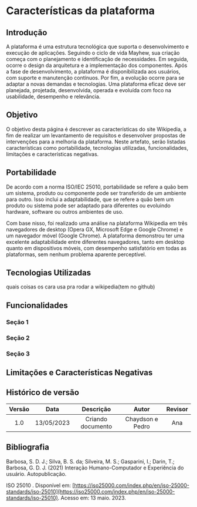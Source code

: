 # Características da plataforma

## Introdução

A plataforma é uma estrutura tecnológica que suporta o desenvolvimento e execução de aplicações. Seguindo o ciclo de vida Mayhew, sua criação começa com o planejamento e identificação de necessidades. Em seguida, ocorre o design da arquitetura e a implementação dos componentes. Após a fase de desenvolvimento, a plataforma é disponibilizada aos usuários, com suporte e manutenção contínuos. Por fim, a evolução ocorre para se adaptar a novas demandas e tecnologias. Uma plataforma eficaz deve ser planejada, projetada, desenvolvida, operada e evoluída com foco na usabilidade, desempenho e relevância.

## Objetivo

O objetivo desta página é descrever as características do site Wikipedia, a fim de realizar um levantamento de requisitos e desenvolver propostas de intervenções para a melhoria da plataforma. Neste artefato, serão listadas características como portabilidade, tecnologias utilizadas, funcionalidades, limitações e características negativas.

## Portabilidade

De acordo com a norma ISO/IEC 25010, portabilidade se refere a quão bem um sistema, produto ou componente pode ser transferido de um ambiente para outro. Isso inclui a adaptabilidade, que se refere a quão bem um produto ou sistema pode ser adaptado para diferentes ou evoluindo hardware, software ou outros ambientes de uso.

Com base nisso, foi realizado uma análise na plataforma Wikipedia em três navegadores de desktop (Opera GX, Microsoft Edge e Google Chrome) e um navegador móvel (Google Chrome). A plataforma demonstrou ter uma excelente adaptabilidade entre diferentes navegadores, tanto em desktop quanto em dispositivos móveis, com desempenho satisfatório em todas as plataformas, sem nenhum problema aparente perceptível.

## Tecnologias Utilizadas

quais coisas os cara usa pra rodar a wikipedia(tem no github)

## Funcionalidades

### Seção 1

### Seção 2

### Seção 3

## Limitações e Características Negativas

## Histórico de versão

| Versão |    Data    |    Descrição    |      Autor      | Revisor |
| :-----: | :--------: | :---------------: | :--------------: | :-----: |
|   1.0   | 13/05/2023 | Criando documento | Chaydson e Pedro |   Ana   |

## Bibliografia

Barbosa, S. D. J.; Silva, B. S. da; Silveira, M. S.; Gasparini, I.; Darin, T.; Barbosa, G. D. J. (2021) Interação Humano-Computador e Experiência do usuário. Autopublicação.

ISO 25010 . Disponível em: [https://iso25000.com/index.php/en/iso-25000-standards/iso-25010](https://iso25000.com/index.php/en/iso-25000-standards/iso-25010). Acesso em: 13 maio. 2023.

‌
